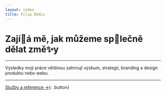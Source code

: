 ```yaml
---
layout: index
title: Filip Dědic
---
```

# Zají👀á&nbsp;mě, jak můžeme sp🤝lečně dělat změ✨y

***
Výsledky mojí práce většinou zahrnují výzkum, strategii, branding a&nbsp;design produktu nebo webu.

***

[Služby a reference →](/sluzby){: .button}
